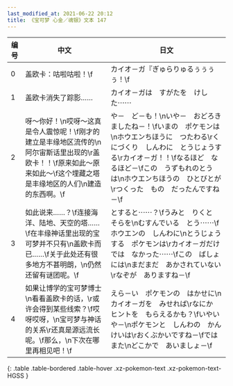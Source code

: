 ```yaml
---
last_modified_at: 2021-06-22 20:12
title: 《宝可梦 心金／魂银》文本 147
---
```

| 编号 | 中文 | 日文 |
| ---- | ---- | ---- |
| 0 | 盖欧卡：咕啦咕啦！\f | カイオ－ガ『ぎゅらりゅるぅぅぅぅ！\f |
| 1 | 盖欧卡消失了踪影…… | カイオ－ガは　すがたを　けした⋯⋯ |
| 2 | 呀～你好！\n哎呀～这真是令人震惊呢！\f刚才的建立是丰缘地区流传的\n阿尔宙斯话里出现的\r盖欧卡！！\f原来如此～原来如此～\f这个埋藏之塔是丰缘地区的人们\n建造的东西啊。\f | や－　ど－も！\nいや－　おどろきましたね－！\fいまの　ポケモンは\nホウエンちほうに　つたわる\rくにづくり　しんわに　とうじょうする\rカイオ－ガ！！\fなるほど　なるほど－\fこの　うずもれのとう　は\nホウエンちほうの　ひとびとが\rつくった　もの　だったんですね－\f |
| 3 | 如此说来……？\f连接海洋、陆地、天空的塔……\f在丰缘神话里出现的宝可梦并不只有\n盖欧卡而已……\f关于此处还有很多地方不甚明朗，\n仍然还留有谜团呢。\f | とすると⋯⋯？\fうみと　りくと　そらを\nむすんでいる　とう⋯⋯\fホウエンの　しんわに\nとうじょうする　ポケモンは\rカイオ－ガだけでは　なかった⋯⋯\fこの　ばしょには\nまだまだ　あかされていない\rなぞが　ありますね－\f |
| 4 | 如果让博学的宝可梦博士\n看看盖欧卡的话，\r或许会得到某些线索？\f哎呀哎呀，\n宝可梦与神话的关系\r还真是源远流长呢。\f那么，\n下次在哪里再相见吧！\f | えら－い　ポケモンの　はかせに\nカイオ－ガを　みせれば\rなにか　ヒントを　もらえるかも？\fいやいや－\nポケモンと　しんわの　かんけいは\rおくぶかいですね－\fでは　また\nどこかで　あいましょ－\f |
{: .table .table-bordered .table-hover .xz-pokemon-text .xz-pokemon-text-HGSS }